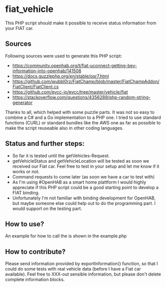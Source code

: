 # fiat_vehicle

This PHP script should make it possible to receive status information from your FIAT car.

## Sources

Following sources were used to generate this PHP script:
- https://community.openhab.org/t/fiat-uconnect-getting-bev-information-into-openhab/141508
- https://docs.guzzlephp.org/en/stable/psr7.html
- https://github.com/wubbl0rz/FiatChamp/blob/master/FiatChampAddon/FiatClient/FiatClient.cs
- https://github.com/evcc-io/evcc/tree/master/vehicle/fiat
- https://stackoverflow.com/questions/4356289/php-random-string-generator

Thanks to all, which helped with some puzzle parts. It was not so easy to combine a C# and a Go implementation to a PHP one. I tried to use standard functions (CURL) or standard bundles like the AWS one as far as possible to make the script reuseable also in other coding languages.

## Status and further steps:

- So far it is tested until the getVehicles-Request.
- getVehicleStatus and getVehicleLocation will be tested as soon we received our Fiat car. Feel free to test in your setup and let me know if it works or not.
- Command requests to come later (as soon we have a car to test with)
- As I'm using #OpenHAB as a smart home plattform I would highly appreciate if this PHP script could be a good starting point to develop a FIAT binding.
- Unfortunately I'm not familiar with binding development for OpenHAB, but maybe someone else could help out to do the programming part. I would support on the testing part.

## How to use?

An example for how to call the is shown in the example.php

## How to contribute?

Please send information provided by exportInformation() function, so that I could do some tests with real vehicle data (before I have a Fiat car available). Feel free to XXX-out sensible information, but please don't delete complete information blocks. 
